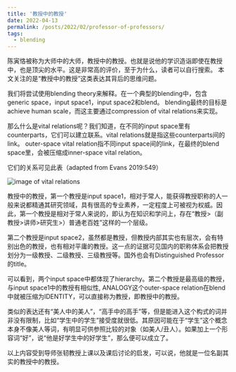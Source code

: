 ```yaml
---
title: '教授中的教授'
date: 2022-04-13
permalink: /posts/2022/02/professor-of-professors/
tags:
  - blending
---
```


陈寅恪被称为大师中的大师，教授中的教授。也就是说他的学识造诣即使在教授中，也是顶尖的水平。这是非常高的评价，至于为什么，读者可以自行搜索。
本文关注的是“教授中的教授”这类表达其背后的思维问题。

我们将尝试使用blending theory来解释。在一个典型的blending中，包含generic space，input space1，input space2和blend。
blending最终的目标是achieve human scale，而这主要通过compression of vital relations来实现。

那么什么是vital relations呢？我们知道，在不同的input space里有counterparts，它们可以建立联系。vital relations就是指这些counterparts间的link。
outer-space vital relation指不同input space间的link，在最终的blend space里，会被压缩成inner-space vital relation。

它们的关系可见此表（adapted from Evans 2019:549）

![image of vital relations](https://hongjie-fu.github.io/files/posts/vital-relations.png)



教授中的教授，第一个教授是input space1，相对于常人，能获得教授职称的人一般来说都精通其研究领域，具有很高的专业素养，一定程度上可被视为权威。因此，第一个教授是相对于常人来说的，即认为在知识和学问上，存在“教授>（副教授>讲师>研究生>）普通老百姓”这样的一个层级。

第二个教授是input space2，虽然都是教授，但教授内部其实也有层次，会有特别出色的教授，也有相对平庸的教授。这一点的证据可见国内的职称体系会把教授划分为一级教授、二级教授、三级教授等。国外也会有Distinguished Professor的title。

可以看到，两个input space中都体现了hierarchy。第二个教授是最高级的教授，与input space1中的教授有相似性, ANALOGY这个outer-space relation在blend中就被压缩为IDENTITY，可以直接称为教授，即教授中的教授。

类似的表达还有“美人中的美人”，“高手中的高手”等，但是能进入这个构式的词并非没有限制，比如“学生中的学生”接受度就很低。其原因可能在于“学生”这个概念本身不像美人等词，有明显可供参照比较的对象（如美人/丑人）。如果加上一个形容词“好”，说“他是好学生中的好学生”，那么便可以成立了。

以上内容受到导师张韧教授上课以及课后讨论的启发，可以说，他就是一位名副其实的教授中的教授。
